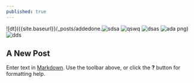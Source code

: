 ```yaml
---
published: true
---
```

![dt]({{site.baseurl}}/_posts/addedone.![sdsa]({{site.baseurl}}/_posts/2.png)
![qswq]({{site.baseurl}}/_posts/3.png)
![dsas]({{site.baseurl}}/_posts/4.png)
![ada]({{site.baseurl}}/_posts/5.png)
png)
![dds]({{site.baseurl}}/_posts/1.png)
## A New Post

Enter text in [Markdown](http://daringfireball.net/projects/markdown/). Use the toolbar above, or click the **?** button for formatting help.

